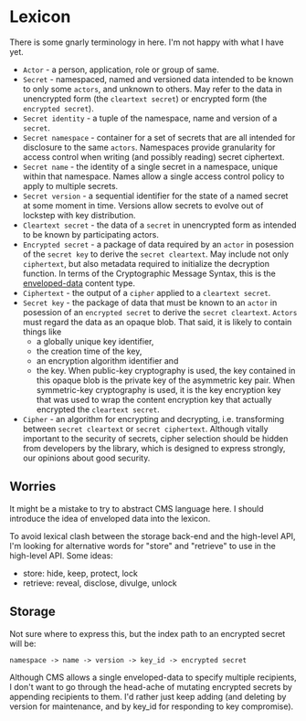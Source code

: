 # Lexicon

There is some gnarly terminology in here. I'm not happy with what I have yet.

* `Actor` - a person, application, role or group of same.
* `Secret` - namespaced, named and versioned data intended to be known to only some `actors`, and unknown to others.
  May refer to the data in unencrypted form (the `cleartext secret`) or encrypted form (the `encrypted secret`).
* `Secret identity` - a tuple of the namespace, name and version of a `secret`.
* `Secret namespace` - container for a set of secrets that are all intended for disclosure to the same `actors`.
  Namespaces provide granularity for access control when writing (and possibly reading) secret ciphertext.
* `Secret name` - the identity of a single secret in a namespace, unique within that namespace.
  Names allow a single access control policy to apply to multiple secrets.
* `Secret version` - a sequential identifier for the state of a named secret at some moment in time.
  Versions allow secrets to evolve out of lockstep with key distribution.
* `Cleartext secret` - the data of a `secret` in unencrypted form as intended to be known by participating actors.
* `Encrypted secret` - a package of data required by an `actor` in posession of the `secret key` to derive the `secret cleartext`.
  May include not only `ciphertext`, but also metadata required to initialize the decryption function.
  In terms of the Cryptographic Message Syntax, this is the [enveloped-data](http://tools.ietf.org/html/rfc5652#section-6) content type.
* `Ciphertext` - the output of a `cipher` applied to a `cleartext secret`.
* `Secret key` - the package of data that must be known to an `actor` in posession of an `encrypted secret` to derive the `secret cleartext`.
  `Actors` must regard the data as an opaque blob. That said, it is likely to contain things like
  * a globally unique key identifier,
  * the creation time of the key,
  * an encryption algorithm identifier and
  * the key.
  When public-key cryptography is used, the key contained in this opaque blob is the private key of the asymmetric key pair.
  When symmetric-key cryptography is used, it is the key encryption key that was used to wrap the content encryption key that
  actually encrypted the `cleartext secret`.
* `Cipher` - an algorithm for encrypting and decrypting, i.e. transforming between `secret cleartext` or `secret ciphertext`.
  Although vitally important to the security of secrets, cipher selection should be hidden from developers by the library,
  which is designed to express strongly, our opinions about good security.

## Worries

It might be a mistake to try to abstract CMS language here. I should introduce the idea of enveloped data into the lexicon.

To avoid lexical clash between the storage back-end and the high-level API, I'm looking for alternative words for "store" and "retrieve"
to use in the high-level API. Some ideas:

* store: hide, keep, protect, lock
* retrieve: reveal, disclose, divulge, unlock

## Storage

Not sure where to express this, but the index path to an encrypted secret will be:

```
namespace -> name -> version -> key_id -> encrypted secret
```

Although CMS allows a single enveloped-data to specify multiple recipients, I don't want to go through the head-ache of mutating
encrypted secrets by appending recipients to them. I'd rather just keep adding (and deleting by version for maintenance,
and by key\_id for responding to key compromise).

